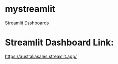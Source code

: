 # mystreamlit
Streamlit Dashboards

# Streamlit Dashboard Link:
https://australiasales.streamlit.app/
